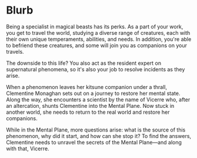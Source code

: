 # Blurb

Being a specialist in magical beasts has its perks. As a part of your work, you get to travel the world, studying a diverse range of creatures, each with their own unique temperaments, abilities, and needs. In addition, you're able to befriend these creatures, and some will join you as companions on your travels.

The downside to this life? You also act as the resident expert on supernatural phenomena, so it's also your job to resolve incidents as they arise.

When a phenomenon leaves her kitsune companion under a thrall, Clementine Monaghan sets out on a journey to restore her mental state. Along the way, she encounters a scientist by the name of Vicerre who, after an altercation, shunts Clementine into the Mental Plane. Now stuck in another world, she needs to return to the real world and restore her companions.

While in the Mental Plane, more questions arise: what is the source of this phenomenon, why did it start, and how can she stop it? To find the answers, Clementine needs to unravel the secrets of the Mental Plane—and along with that, Vicerre.

